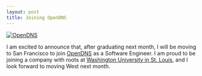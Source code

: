 ```yaml
---
layout: post
title: Joining OpenDNS
---
```

<a href="http://opendns.com"><img src="/images/opendns.png" alt="OpenDNS" /></a>

I am excited to announce that, after graduating next month, I will be moving to San Francisco to join [OpenDNS](http://opendns.com) as a Software Engineer. I am proud to be joining a company with roots at [Washington University in St. Louis](http://wustl.edu), and I look forward to moving West next month.
